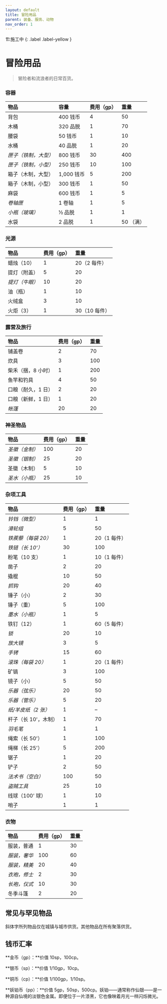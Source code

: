 ```yaml
---
layout: default
title: 冒险用品
parent: 装备、服务、动物
nav_order: 1
---
```


🏗️施工中
{: .label .label-yellow }

# 冒险用品

> 冒险者和流浪者的日常百货。

### 容器

| 物品 | 容量 | 费用（gp） | 重量 |
| :--------------------- | :---------- | :-------- | :-------- |
| 背包 | 400 钱币 | 4 | 50 |
| 木桶 | 320 品脱 | 1 | 70 |
| 腰袋 | 50 钱币 | 1 | 10 |
| 水桶 | 40 品脱 | 1 | 20 |
| *匣子（铁制，大型）* | 800 钱币 | 30 | 400 |
| *匣子（铁制，小型）* | 250 钱币 | 10 | 100 |
| 箱子（木制，大型） | 1,000 钱币 | 5 | 200 |
| 箱子（木制，小型） | 300 钱币 | 1 | 50 |
| 麻袋 | 600 钱币 | 1 | 5 |
| *卷轴匣* | 1 卷轴 | 1 | 5 |
| *小瓶（玻璃）* | ½ 品脱 | 1 | 1 |
| 水袋 | 2 品脱 | 1 | 50 （满） |

### 光源

| 物品 | 费用（gp） | 重量 |
| :------------------- | :-------- | :----------- |
| 蜡烛（10） | 1 | 20（2 每件） |
| 提灯（附盖） | 5 | 20 |
| *提灯（牛眼）* | 10 | 20 |
| 油（瓶） | 1 | 10 |
| 火绒盒 | 3 | 10 |
| 火炬（3） | 1 | 30（10 每件） |

### 露营及旅行

| 物品 | 费用（gp） | 重量 |
| :------------------------- | :-------- | :----- |
| 铺盖卷 | 2 | 70 |
| 炊具 | 3 | 100 |
| 柴禾（捆，8 小时） | 1 | 200 |
| 鱼竿和钓具 | 4 | 50 |
| 口粮（耐久，1 日）  | 2 | 20 |
| 口粮（新鲜，1 日）  | 1 | 20 |
| *帐篷* | 20 | 20 |

### 神圣物品

| 物品 | 费用（gp） | 重量 |
| :--------------------- | :-------- | :----- |
| *圣徽（金制）* | 100 | 20 |
| *圣徽（银制）* | 25 | 20 |
| 圣徽（木制） | 5 | 10 |
| *圣水（小瓶）* | 25 | 10 |

### 杂项工具

| 物品 | 费用（gp） | 重量 |
| :------------------------------ | :-------- | :---------- |
| *铃铛（微型）* | 1 | 1 |
| *滑轮组* | 5 | 50 |
| *铁蒺藜（每袋 20）* | 1 | 20（1 每件） |
| *铁链（长 10'）* | 30 | 100 |
| 粉笔（10 支） | 1 | 10（1 每件） |
| 凿子 | 2 | 20 |
| 撬棍 | 10 | 50 |
| *抓钩* | 20 | 40 |
| 锤子（小） | 2 | 30 |
| 锤子（重） | 5 | 100 |
| *墨水（小瓶）* | 1 | 5 |
| 铁钉（12） | 1 | 60（5 每件） |
| *锁* | 20 | 10 |
| *放大镜* | 3 | 5 |
| *手铐* | 15 | 60 |
| *滚珠（每袋 20）* | 1 | 20（1 每件） |
| 矿镐 | 3 | 100 |
| 镜子（小） | 5 | 50 |
| *乐器（弦乐）* | 20 | 50 |
| *乐器（管乐）* | 5 | 20 |
| *纸/羊皮纸（2 张）* | 1 | – |
| 杆子（长 10'，木制） | 1 | 70 |
| *羽毛笔* | 1 | 1 |
| 绳索（长 50'） | 1 | 100 |
| 绳梯（长 25'） | 5 | 200 |
| 锯子 | 1 | 20 |
| 铲子 | 2 | 50 |
| *法术书（空白）* | 100 | 50 |
| *盗贼工具* | 25 | 10 |
| 线球（100' 球） | 1 | 10 |
| 哨子 | 1 | 1 |

### 衣物

| 物品 | 费用（gp） | 重量 |
| :--------------------- | :-------- | :----- |
| 服装，普通 | 1 | 30 |
| *服装，奢华* | 100 | 60 |
| *服装，精美* | 20 | 40 |
| *衣袍，修士* | 2 | 30 |
| *长袍，仪式* | 10 | 30 |
| 冬季斗篷 | 2 | 20 |

## 常见与罕见物品

斜体字所列物品仅在城镇与城市供货。其他物品在所有聚落供货。

## 钱币汇率

**金币（gp）：**价值 10sp，100cp。

**银币（sp）：**价值 1/10gp，10cp。

**铜币（cp）：**价值 1/100gp，1/10sp。

**妖铂币（pp）：**价值 5gp，50sp，500cp。妖铂——通常称作仙银——是一种源自仙境的淡银色金属。即便位于一片漆黑，它也像映着月光一样闪烁微光。
